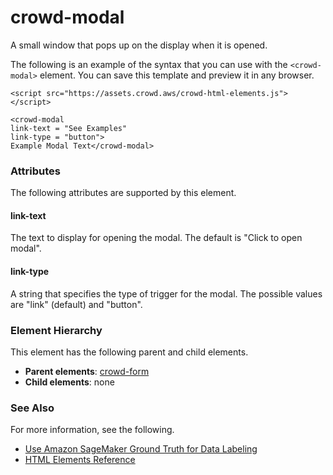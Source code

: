 # crowd\-modal<a name="sms-ui-template-crowd-modal"></a>

A small window that pops up on the display when it is opened\. 

The following is an example of the syntax that you can use with the `<crowd-modal>` element\. You can save this template and preview it in any browser\.

```
<script src="https://assets.crowd.aws/crowd-html-elements.js"></script>

<crowd-modal
link-text = "See Examples"
link-type = "button">
Example Modal Text</crowd-modal>
```

### Attributes<a name="modal-attributes"></a>

The following attributes are supported by this element\.

#### link\-text<a name="modal-attributes-link-text"></a>

The text to display for opening the modal\. The default is "Click to open modal"\.

#### link\-type<a name="modal-attributes-link-type"></a>

A string that specifies the type of trigger for the modal\. The possible values are "link" \(default\) and "button"\.

### Element Hierarchy<a name="modal-element-hierarchy"></a>

This element has the following parent and child elements\.
+ **Parent elements**: [crowd\-form](sms-ui-template-crowd-form.md)
+ **Child elements**: none

### See Also<a name="modal-see-also"></a>

For more information, see the following\.
+ [Use Amazon SageMaker Ground Truth for Data Labeling](sms.md)
+ [HTML Elements Reference](sms-ui-template-reference.md)